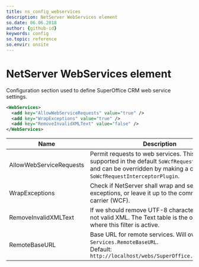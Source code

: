 ```yaml
---
title: ns_config_webservices
description: NetServer WebServices element
so.date: 06.06.2018
author: {github-id}
keywords: config
so.topic: reference
so.envir: onsite
---
```


# NetServer WebServices element

Configuration section used to define SuperOffice CRM web service settings.

```XML
<WebServices>
  <add key="AllowWebServiceRequests" value="true" />
  <add key="WrapExceptions" value="true" />
  <add key="RemoveInvalidXMLText" value="false" />
</WebServices>
```

| Name | Description |
|---|---|
| AllowWebServiceRequests | Permit requests to web services. This value is supported in the default `SoWcfRequestInterceptor` and can be overridden by making a custom `SoWcfRequestInterceptorPlugin`. |
| WrapExceptions | Check if NetServer shall wrap and serialize exceptions, or leave it up to the communication carrier (WCF). |
| RemoveInvalidXMLText | If we should remove UTF-8 characters that are not valid XML. The Text table is the only place where this filter is active. |
| RemoteBaseURL | Base URL for remote services. Will overridden by `Services.RemoteBaseURL`.<br>Default: `http://localhost/webs/SuperOffice.Web.Services` |
